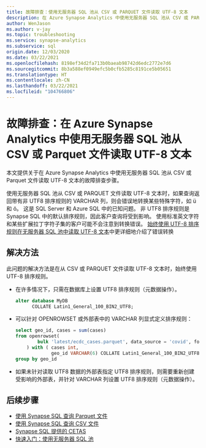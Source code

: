 ```yaml
---
title: 故障排查：使用无服务器 SQL 池从 CSV 或 PARQUET 文件读取 UTF-8 文本
description: 在 Azure Synapse Analytics 中使用无服务器 SQL 池从 CSV 或 PARQUET 文件读取 UTF-8 文本
author: WenJason
ms.author: v-jay
ms.topic: troubleshooting
ms.service: synapse-analytics
ms.subservice: sql
origin.date: 12/03/2020
ms.date: 03/22/2021
ms.openlocfilehash: 8198ef34d2fa713b0baeab98742d6edc2772e7d6
ms.sourcegitcommit: 8b3a588ef0949efc5b0cfb5285c8191ce5b05651
ms.translationtype: HT
ms.contentlocale: zh-CN
ms.lasthandoff: 03/22/2021
ms.locfileid: "104766806"
---
```

# <a name="troubleshoot-reading-utf-8-text-from-csv-or-parquet-files-using-serverless-sql-pool-in-azure-synapse-analytics"></a>故障排查：在 Azure Synapse Analytics 中使用无服务器 SQL 池从 CSV 或 Parquet 文件读取 UTF-8 文本

本文提供关于在 Azure Synapse Analytics 中使用无服务器 SQL 池从 CSV 或 Parquet 文件读取 UTF-8 文本的故障排查步骤。

使用无服务器 SQL 池从 CSV 或 PARQUET 文件读取 UTF-8 文本时，如果查询返回带有非 UTF8 排序规则的 VARCHAR 列，则会错误地转换某些特殊字符，如 ü 和 ö。 这是 SQL Server 和 Azure SQL 中的已知问题。 非 UTF8 排序规则是 Synapse SQL 中的默认排序规则，因此客户查询将受到影响。 使用标准英文字符和某些扩展拉丁字符子集的客户可能不会注意到转换错误。 [始终使用 UTF-8 排序规则在无服务器 SQL 池中读取 UTF-8 文本](https://techcommunity.microsoft.com/t5/azure-synapse-analytics/always-use-utf-8-collations-to-read-utf-8-text-in-serverless-sql/ba-p/1883633)中更详细地介绍了错误转换

## <a name="workaround"></a>解决方法

此问题的解决方法是在从 CSV 或 PARQUET 文件读取 UTF-8 文本时，始终使用 UTF-8 排序规则。

- 在许多情况下，只需在数据库上设置 UTF8 排序规则（元数据操作）。

   ```sql
   alter database MyDB
         COLLATE Latin1_General_100_BIN2_UTF8;
   ```

- 可以针对 OPENROWSET 或外部表中的 VARCHAR 列显式定义排序规则：

   ```sql
   select geo_id, cases = sum(cases)
   from openrowset(
           bulk 'latest/ecdc_cases.parquet', data_source = 'covid', format = 'parquet'
       ) with ( cases int,
                geo_id VARCHAR(6) COLLATE Latin1_General_100_BIN2_UTF8 ) as rows
   group by geo_id
   ```
 
- 如果未针对读取 UTF8 数据的外部表指定 UTF8 排序规则，则需要重新创建受影响的外部表，并针对 VARCHAR 列设置 UTF8 排序规则（元数据操作）。


## <a name="next-steps"></a>后续步骤

* [使用 Synapse SQL 查询 Parquet 文件](../sql/query-parquet-files.md)
* [使用 Synapse SQL 查询 CSV 文件](../sql/query-single-csv-file.md)
* [Synapse SQL 提供的 CETAS](../sql/develop-tables-cetas.md)
* [快速入门：使用无服务器 SQL 池](../quickstart-sql-on-demand.md)
